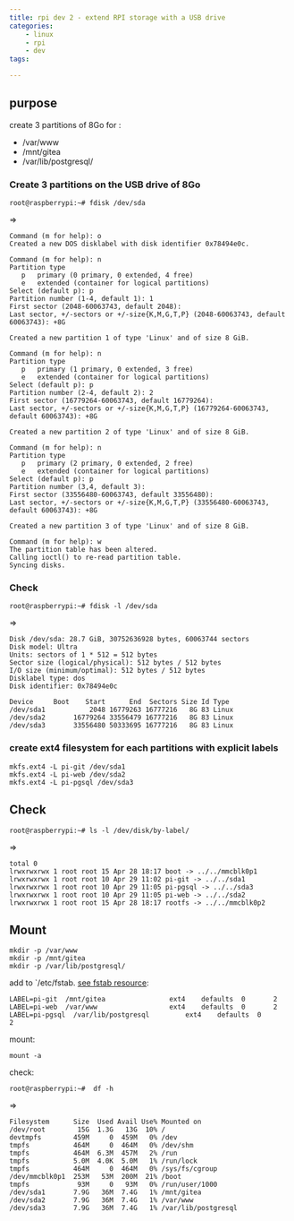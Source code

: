 ```yaml
---
title: rpi dev 2 - extend RPI storage with a USB drive
categories:
    - linux
    - rpi
    - dev
tags:

---
```


## purpose

create 3 partitions of 8Go for :

* /var/www
* /mnt/gitea
* /var/lib/postgresql/

### Create 3 partitions on the USB drive of 8Go

    root@raspberrypi:~# fdisk /dev/sda
    
=>
    
    Command (m for help): o
    Created a new DOS disklabel with disk identifier 0x78494e0c.
    
    Command (m for help): n
    Partition type
       p   primary (0 primary, 0 extended, 4 free)
       e   extended (container for logical partitions)
    Select (default p): p
    Partition number (1-4, default 1): 1
    First sector (2048-60063743, default 2048): 
    Last sector, +/-sectors or +/-size{K,M,G,T,P} (2048-60063743, default 60063743): +8G
    
    Created a new partition 1 of type 'Linux' and of size 8 GiB.
    
    Command (m for help): n
    Partition type
       p   primary (1 primary, 0 extended, 3 free)
       e   extended (container for logical partitions)
    Select (default p): p
    Partition number (2-4, default 2): 2
    First sector (16779264-60063743, default 16779264): 
    Last sector, +/-sectors or +/-size{K,M,G,T,P} (16779264-60063743, default 60063743): +8G
    
    Created a new partition 2 of type 'Linux' and of size 8 GiB.
    
    Command (m for help): n
    Partition type
       p   primary (2 primary, 0 extended, 2 free)
       e   extended (container for logical partitions)
    Select (default p): p
    Partition number (3,4, default 3): 
    First sector (33556480-60063743, default 33556480): 
    Last sector, +/-sectors or +/-size{K,M,G,T,P} (33556480-60063743, default 60063743): +8G
    
    Created a new partition 3 of type 'Linux' and of size 8 GiB.
    
    Command (m for help): w
    The partition table has been altered.
    Calling ioctl() to re-read partition table.
    Syncing disks.

### Check

    root@raspberrypi:~# fdisk -l /dev/sda

=>

    Disk /dev/sda: 28.7 GiB, 30752636928 bytes, 60063744 sectors
    Disk model: Ultra           
    Units: sectors of 1 * 512 = 512 bytes
    Sector size (logical/physical): 512 bytes / 512 bytes
    I/O size (minimum/optimal): 512 bytes / 512 bytes
    Disklabel type: dos
    Disk identifier: 0x78494e0c
    
    Device     Boot    Start      End  Sectors Size Id Type
    /dev/sda1           2048 16779263 16777216   8G 83 Linux
    /dev/sda2       16779264 33556479 16777216   8G 83 Linux
    /dev/sda3       33556480 50333695 16777216   8G 83 Linux


### create ext4 filesystem for each partitions with explicit labels

    mkfs.ext4 -L pi-git /dev/sda1
    mkfs.ext4 -L pi-web /dev/sda2
    mkfs.ext4 -L pi-pgsql /dev/sda3

## Check

    root@raspberrypi:~# ls -l /dev/disk/by-label/

=>

    total 0
    lrwxrwxrwx 1 root root 15 Apr 28 18:17 boot -> ../../mmcblk0p1
    lrwxrwxrwx 1 root root 10 Apr 29 11:02 pi-git -> ../../sda1
    lrwxrwxrwx 1 root root 10 Apr 29 11:05 pi-pgsql -> ../../sda3
    lrwxrwxrwx 1 root root 10 Apr 29 11:05 pi-web -> ../../sda2
    lrwxrwxrwx 1 root root 15 Apr 28 18:17 rootfs -> ../../mmcblk0p2


## Mount

    mkdir -p /var/www
    mkdir -p /mnt/gitea
    mkdir -p /var/lib/postgresql/
    
    
add to `/etc/fstab. [see fstab resource](https://debian-facile.org/doc:systeme:fstab):

    LABEL=pi-git  /mnt/gitea				ext4    defaults  0       2
    LABEL=pi-web  /var/www					ext4    defaults  0       2
    LABEL=pi-pgsql  /var/lib/postgresql			ext4    defaults  0       2

mount:

    mount -a
    
check: 
        
    root@raspberrypi:~#  df -h

=> 
    
    Filesystem      Size  Used Avail Use% Mounted on
    /dev/root        15G  1.3G   13G  10% /
    devtmpfs        459M     0  459M   0% /dev
    tmpfs           464M     0  464M   0% /dev/shm
    tmpfs           464M  6.3M  457M   2% /run
    tmpfs           5.0M  4.0K  5.0M   1% /run/lock
    tmpfs           464M     0  464M   0% /sys/fs/cgroup
    /dev/mmcblk0p1  253M   53M  200M  21% /boot
    tmpfs            93M     0   93M   0% /run/user/1000
    /dev/sda1       7.9G   36M  7.4G   1% /mnt/gitea
    /dev/sda2       7.9G   36M  7.4G   1% /var/www
    /dev/sda3       7.9G   36M  7.4G   1% /var/lib/postgresql
